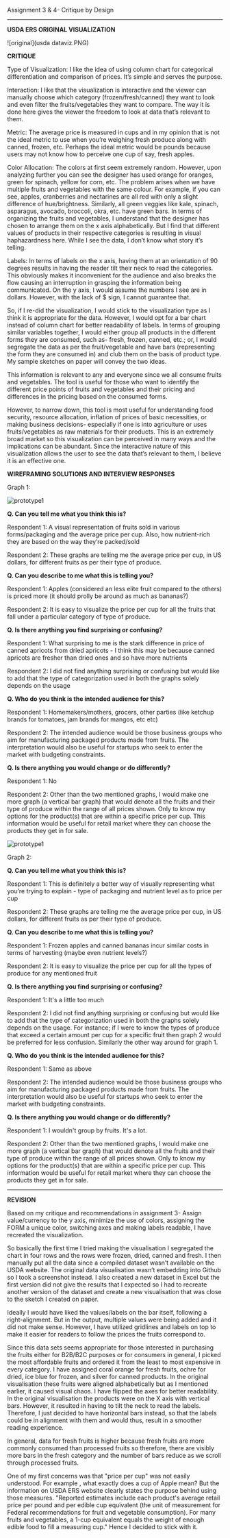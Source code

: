 Assignment 3 & 4- Critique by Design

---- 

**USDA ERS ORIGINAL VISUALIZATION**

![original](usda dataviz.PNG)

**CRITIQUE**

Type of Visualization: I like the idea of using column chart for categorical differentiation and comparison of prices. It’s simple and serves the purpose.

Interaction: I like that the visualization is interactive and the viewer can manually choose which category (frozen/fresh/canned) they want to look and even filter the fruits/vegetables they want to compare. The way it is done here gives the viewer the freedom to look at data that’s relevant to them. 

Metric: The average price is measured in cups and in my opinion that is not the ideal metric to use when you’re weighing fresh produce along with canned, frozen, etc. Perhaps the ideal metric would be pounds because users may not know how to perceive one cup of say, fresh apples.

Color Allocation: The colors at first seem extremely random. However, upon analyzing further you can see the designer has used orange for oranges, green for spinach, yellow for corn, etc. The problem arises when we have multiple fruits and vegetables with the same colour. For example, if you can see, apples, cranberries and nectarines are all red with only a slight difference of hue/brightness. Similarly, all green veggies like kale, spinach, asparagus, avocado, broccoli, okra, etc. have green bars. 
In terms of organizing the fruits and vegetables, I understand that the designer has chosen to arrange them on the x axis alphabetically. But I find that different values of products in their respective categories is resulting in visual haphazardness here. While I see the data, I don’t know what story it’s telling.

Labels: In terms of labels on the x axis, having them at an orientation of 90 degrees results in having the reader tilt their neck to read the categories. This obviously makes it inconvenient for the audience and also breaks the flow causing an interruption in grasping the information being communicated. 
On the y axis, I would assume the numbers I see are in dollars. However, with the lack of $ sign, I cannot guarantee that.

So, if I re-did the visualization, I would stick to the visualization type as I think it is appropriate for the data. However, I would opt for a bar chart instead of column chart for better readability of labels. In terms of grouping similar variables together, I would either group all products in the different forms they are consumed, such as- fresh, frozen, canned, etc.; or, I would segregate the data as per the fruit/vegetable and have bars (representing the form they are consumed in) and club them on the basis of product type. My sample sketches on paper will convey the two ideas. 

This information is relevant to any and everyone since we all consume fruits and vegetables. The tool is useful for those who want to identify the different price points of fruits and vegetables and their pricing and differences in the pricing based on the consumed forms.

However, to narrow down, this tool is most useful for understanding food security, resource allocation, inflation of prices of basic necessities, or making business decisions- especially if one is into agriculture or uses fruits/vegetables as raw materials for their products. This is an extremely broad market so this visualization can be perceived in many ways and the implications can be abundant. Since the interactive nature of this visualization allows the user to see the data that’s relevant to them, I believe it is an effective one.


**WIREFRAMING SOLUTIONS AND INTERVIEW RESPONSES**

Graph 1:

![prototype1](1.jpg)

**Q. Can you tell me what you think this is?**

Respondent 1: A visual representation of fruits sold in various forms/packaging and the average price per cup. Also, how nutrient-rich they are based on the way they’re packed/sold

Respondent 2: These graphs are telling me the average price per cup, in US dollars, for different fruits as per their type of produce.


**Q. Can you describe to me what this is telling you?**

Respondent 1:  Apples (considered an less elite fruit compared to the others) is priced more (it should prolly be around as much as bananas?)

Respondent 2:  It is easy to visualize the price per cup for all the fruits that fall under a particular category of type of produce.


**Q. Is there anything you find surprising or confusing?**

Respondent 1: What surprising to me is the stark difference in price of canned apricots from dried apricots - I think this may be because canned apricots are fresher than dried ones and so have more nutrients

Respondent 2: I did not find anything surprising or confusing but would like to add that the type of categorization used in both the graphs solely depends on the usage


**Q. Who do you think is the intended audience for this?**

Respondent 1: Homemakers/mothers, grocers, other parties (like ketchup brands for tomatoes, jam brands for mangos, etc etc)

Respondent 2: The intended audience would be those business groups who aim for manufacturing packaged products made from fruits. The interpretation would also be useful for startups who seek to enter the market with budgeting constraints.


**Q. Is there anything you would change or do differently?**

Respondent 1: No

Respondent 2: Other than the two mentioned graphs, I would make one more graph (a vertical bar graph) that would denote all the fruits and their type of produce within the range of all prices shown. Only to know my options for the product(s) that are within a specific price per cup. This information would be useful for retail market where they can choose the products they get in for sale.

![prototype1](2.jpg)

Graph 2:

**Q. Can you tell me what you think this is?**

Respondent 1: This is definitely a better way of visually representing what you’re trying to explain - type of packaging and nutrient level as to price per cup 

Respondent 2: These graphs are telling me the average price per cup, in US dollars, for different fruits as per their type of produce.


**Q. Can you describe to me what this is telling you?**

Respondent 1: Frozen apples and canned bananas incur similar costs in terms of harvesting (maybe even nutrient levels?)

Respondent 2: It is easy to visualize the price per cup for all the types of produce for any mentioned fruit


**Q. Is there anything you find surprising or confusing?**

Respondent 1: It's a little too much

Respondent 2: I did not find anything surprising or confusing but would like to add that the type of categorization used in both the graphs solely depends on the usage. 
For instance; if I were to know the types of produce that exceed a certain amount per cup for a specific fruit then graph 2 would be preferred for less confusion. Similarly the other way around for graph 1.


**Q. Who do you think is the intended audience for this?**

Respondent 1: Same as above

Respondent 2: The intended audience would be those business groups who aim for manufacturing packaged products made from fruits. The interpretation would also be useful for startups who seek to enter the market with budgeting constraints.


**Q. Is there anything you would change or do differently?**

Respondent 1: I wouldn't group by fruits. It's a lot.

Respondent 2:  Other than the two mentioned graphs, I would make one more graph (a vertical bar graph) that would denote all the fruits and their type of produce within the range of all prices shown. Only to know my options for the product(s) that are within a specific price per cup. This information would be useful for retail market where they can choose the products they get in for sale.

---- 

**REVISION**

Based on my critique and recommendations in assignment 3- Assign value/currency to the y axis, minimize the use of colors, assigning the FORM a unique color, switching axes and making labels readable, I have recreated the visualization.

So basically the first time I tried making the visualisation I segregated the chart in four rows and the rows were frozen, dried, canned and fresh. I then manually put all the data since a compiled dataset wasn’t available on the USDA website. The original data visualisation wasn’t embedding into Github so I took a screenshot instead. I also created a new dataset in Excel but the first version did not give the results that I expected so I had to recreate another version of the dataset and create a new visualisation that was close to the sketch I created on paper.

Ideally I would have liked the values/labels on the bar itself, following a right-alignment. But in the output, multiple values were being added and it did not make sense. However, I have utilized gridlines and labels on top to make it easier for readers to follow the prices the fruits correspond to. 

Since this data sets seems appropriate for those interested in purchasing the fruits either for B2B/B2C purposes or for consumers in general, I picked the most affordable fruits and ordered it from the least to most expensive in every category. I have assigned coral orange for fresh fruits, ochre for dried, ice blue for frozen, and silver for canned products. In the original visualisation these fruits were aligned alphabetically but as I mentioned earlier, it caused visual chaos. I have flipped the axes for better readability. In the original visualisation the products were on the X axis with vertical bars. However, it resulted in having to tilt the neck to read the labels. Therefore, I just decided to have horizontal bars instead, so that the labels could be in alignment with them and would thus, result in a smoother reading experience.

In general, data for fresh fruits is higher because fresh fruits are more commonly consumed than processed fruits so therefore, there are visibly more bars in the fresh category and the number of bars reduce as we scroll through processed fruits.

One of my first concerns was that "price per cup" was not easily understood. For example , what exactly does a cup of Apple mean? But the information on USDA ERS website clearly states the purpose behind using those measures. "Reported estimates include each product's average retail price per pound and per edible cup equivalent (the unit of measurement for Federal recommendations for fruit and vegetable consumption). For many fruits and vegetables, a 1-cup equivalent equals the weight of enough edible food to fill a measuring cup." Hence I decided to stick with it. 

<div class="flourish-embed flourish-chart" data-src="visualisation/8638557"><script src="https://public.flourish.studio/resources/embed.js"></script></div>
